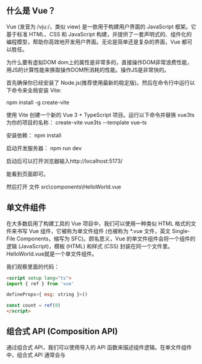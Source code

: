 ## 什么是 Vue？​
Vue (发音为 /vjuː/，类似 view) 是一款用于构建用户界面的 JavaScript 框架。它基于标准 HTML、CSS 和 JavaScript 构建，并提供了一套声明式的、组件化的编程模型，帮助你高效地开发用户界面。无论是简单还是复杂的界面，Vue 都可以胜任。


为什么要有虚拟DOM
dom上的属性是非常多的，直接操作DOM非常浪费性能，用JS的计算性能来换取操作DOM所消耗的性能。操作JS是非常快的。

首先确保你已经安装了 Node.js(推荐使用最新的稳定版)。然后在命令行中运行以下命令来全局安装 Vite:

npm install -g create-vite

使用 Vite 创建一个新的 Vue 3 + TypeScript 项目。运行以下命令并替换 vue3ts 为你的项目的名称：
create-vite vue3ts --template vue-ts

安装依赖：
npm install


启动开发服务器：
npm run dev


启动后可以打开浏览器输入http://localhost:5173/

能看到页面即可。

然后打开 文件 src\components\HelloWorld.vue


## 单文件组件​
在大多数启用了构建工具的 Vue 项目中，我们可以使用一种类似 HTML 格式的文件来书写 Vue 组件，它被称为单文件组件 (也被称为 *.vue 文件，英文 Single-File Components，缩写为 SFC)。顾名思义，Vue 的单文件组件会将一个组件的逻辑 (JavaScript)，模板 (HTML) 和样式 (CSS) 封装在同一个文件里。
HelloWorld.vue就是一个单文件组件。

我们观察里面的代码：
```html
<script setup lang="ts">
import { ref } from 'vue'

defineProps<{ msg: string }>()

const count = ref(0)
</script>
```
## 组合式 API (Composition API)​
通过组合式 API，我们可以使用导入的 API 函数来描述组件逻辑。在单文件组件中，组合式 API 通常会与 <script setup> 搭配使用。
这个 setup attribute 是一个标识，告诉 Vue 需要在编译时进行一些处理，让我们可以更简洁地使用组合式 API。
比如，<script setup> 中的导入和顶层变量/函数都能够在模板中直接使用。

script 加上 lang="ts" 才能写ts代码，setup 是Vue3 的新特性。
当使用 setup 的时候，组件直接引入就可以了，不需要再自己手动注册
```html
<template>
  <Child />
</template>
 
<script setup lang="ts">
import Child from "./Child.vue";
</script>
```
当你打算用 Vue 构建完整的单页应用，推荐采用组合式 API + 单文件组件。